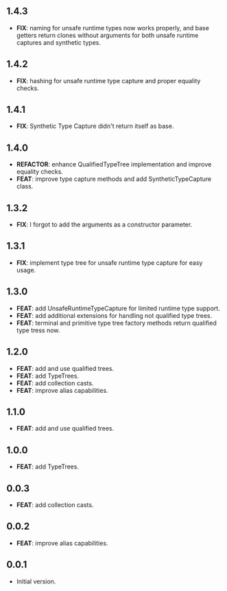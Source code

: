 ## 1.4.3

 - **FIX**: naming for unsafe runtime types now works properly, and base getters return clones without arguments for both unsafe runtime captures and synthetic types.

## 1.4.2

 - **FIX**: hashing for unsafe runtime type capture and proper equality checks.

## 1.4.1

 - **FIX**: Synthetic Type Capture didn't return itself as base.

## 1.4.0

 - **REFACTOR**: enhance QualifiedTypeTree implementation and improve equality checks.
 - **FEAT**: improve type capture methods and add SyntheticTypeCapture class.

## 1.3.2

 - **FIX**: I forgot to add the arguments as a constructor parameter.

## 1.3.1

 - **FIX**: implement type tree for unsafe runtime type capture for easy usage.

## 1.3.0

 - **FEAT**: add UnsafeRuntimeTypeCapture for limited runtime type support.
 - **FEAT**: add additional extensions for handling not qualified type trees.
 - **FEAT**: terminal and primitive type tree factory methods return qualified type tress now.

## 1.2.0

 - **FEAT**: add and use qualified trees.
 - **FEAT**: add TypeTrees.
 - **FEAT**: add collection casts.
 - **FEAT**: improve alias capabilities.

## 1.1.0

 - **FEAT**: add and use qualified trees.

## 1.0.0

 - **FEAT**: add TypeTrees.

## 0.0.3

 - **FEAT**: add collection casts.

## 0.0.2

 - **FEAT**: improve alias capabilities.

## 0.0.1

- Initial version.
